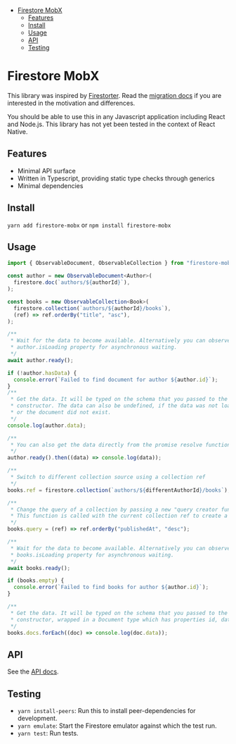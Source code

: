 - [Firestore MobX](#firestore-mobx)
  - [Features](#features)
  - [Install](#install)
  - [Usage](#usage)
  - [API](#api)
  - [Testing](#testing)

# Firestore MobX

This library was inspired by
[Firestorter](https://github.com/IjzerenHein/firestorter). Read the [migration
docs](/docs/migrate-from-firestorter.md) if you are interested in the motivation
and differences.

You should be able to use this in any Javascript application including React and
Node.js. This library has not yet been tested in the context of React Native.

## Features

- Minimal API surface
- Written in Typescript, providing static type checks through generics
- Minimal dependencies

## Install

`yarn add firestore-mobx` or `npm install firestore-mobx`

## Usage

```ts
import { ObservableDocument, ObservableCollection } from "firestore-mobx";

const author = new ObservableDocument<Author>(
  firestore.doc(`authors/${authorId}`),
);

const books = new ObservableCollection<Book>(
  firestore.collection(`authors/${authorId}/books`),
  (ref) => ref.orderBy("title", "asc"),
);

/**
 * Wait for the data to become available. Alternatively you can observe the
 * author.isLoading property for asynchronous waiting.
 */
await author.ready();

if (!author.hasData) {
  console.error(`Failed to find document for author ${author.id}`);
}
/**
 * Get the data. It will be typed on the schema that you passed to the
 * constructor. The data can also be undefined, if the data was not loaded yet
 * or the document did not exist.
 */
console.log(author.data);

/**
 * You can also get the data directly from the promise resolve function.
 */
author.ready().then((data) => console.log(data));

/**
 * Switch to different collection source using a collection ref
 */
books.ref = firestore.collection(`authors/${differentAuthorId}/books`);

/**
 * Change the query of a collection by passing a new "query creator function".
 * This function is called with the current collection ref to create a new query.
 */
books.query = (ref) => ref.orderBy("publishedAt", "desc");

/**
 * Wait for the data to become available. Alternatively you can observe the
 * books.isLoading property for asynchronous waiting.
 */
await books.ready();

if (books.empty) {
  console.error(`Failed to find books for author ${author.id}`);
}

/**
 * Get the data. It will be typed on the schema that you passed to the
 * constructor, wrapped in a Document type which has properties id, data, ref.
 */
books.docs.forEach((doc) => console.log(doc.data));
```

## API

See the [API docs](/docs/api.md).

## Testing

- `yarn install-peers`: Run this to install peer-dependencies for development.
- `yarn emulate`: Start the Firestore emulator against which the test run.
- `yarn test`: Run tests.
